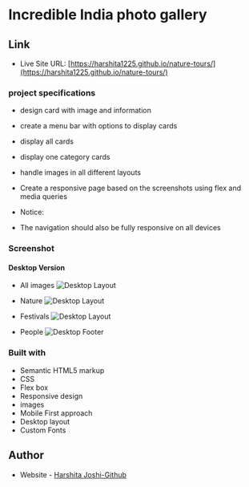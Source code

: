# Incredible India photo gallery

## Link

- Live Site URL: [https://harshita1225.github.io/nature-tours/](https://harshita1225.github.io/nature-tours/)

### project specifications

- design card with image and information
- create a menu bar with options to display cards
- display all cards
- display one category cards
- handle images in all different layouts
- Create a responsive page based on the screenshots using flex and media queries

- Notice:

- The navigation should also be fully responsive on all devices

### Screenshot

#### Desktop Version

- All images
  ![Desktop Layout](./img/Screenshot%202022-10-16%20at%2019-25-45%20Natours%20Exciting%20tours%20for%20adventurous%20people.png)

- Nature
  ![Desktop Layout](./img/Screenshot%202022-10-16%20at%2019-26-10%20Natours%20Exciting%20tours%20for%20adventurous%20people.png)

- Festivals
  ![Desktop Layout](./img/Screenshot%202022-10-16%20at%2019-26-27%20Natours%20Exciting%20tours%20for%20adventurous%20people.png)

- People
  ![Desktop Footer](./img/Screenshot%202022-10-16%20at%2019-26-57%20Natours%20Exciting%20tours%20for%20adventurous%20people.png)

### Built with

- Semantic HTML5 markup
- CSS
- Flex box
- Responsive design
- images
- Mobile First approach
- Desktop layout
- Custom Fonts

## Author

- Website - [Harshita Joshi-Github](https://github.com/harshita1225)
